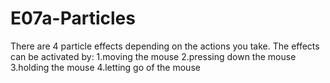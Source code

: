 # E07a-Particles
There are 4 particle effects depending on the actions you take.
The effects can be activated by:
1.moving the mouse
2.pressing down the mouse
3.holding the mouse
4.letting go of the mouse